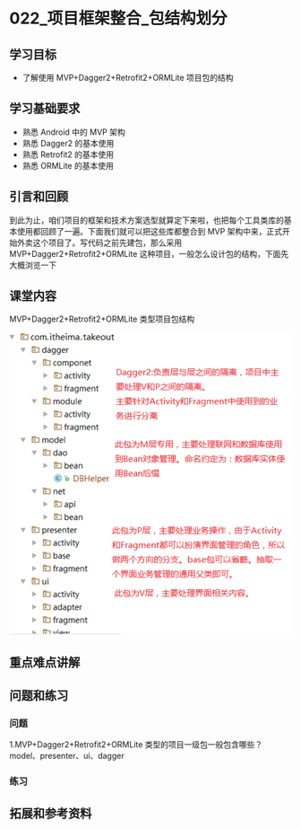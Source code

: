 # 022_项目框架整合_包结构划分
## 学习目标
- 了解使用 MVP+Dagger2+Retrofit2+ORMLite 项目包的结构

## 学习基础要求
- 熟悉 Android 中的 MVP 架构
- 熟悉 Dagger2 的基本使用
- 熟悉 Retrofit2 的基本使用
- 熟悉 ORMLite 的基本使用

## 引言和回顾
到此为止，咱们项目的框架和技术方案选型就算定下来啦，也把每个工具类库的基本使用都回顾了一遍。下面我们就可以把这些库都整合到 MVP 架构中来，正式开始外卖这个项目了。写代码之前先建包，那么采用 MVP+Dagger2+Retrofit2+ORMLite 这种项目，一般怎么设计包的结构，下面先大概浏览一下

## 课堂内容
MVP+Dagger2+Retrofit2+ORMLite 类型项目包结构

![](img/architecture008.png)

## 重点难点讲解

## 问题和练习
### 问题
1.MVP+Dagger2+Retrofit2+ORMLite 类型的项目一级包一般包含哪些？
model、presenter、ui、dagger

### 练习

## 拓展和参考资料